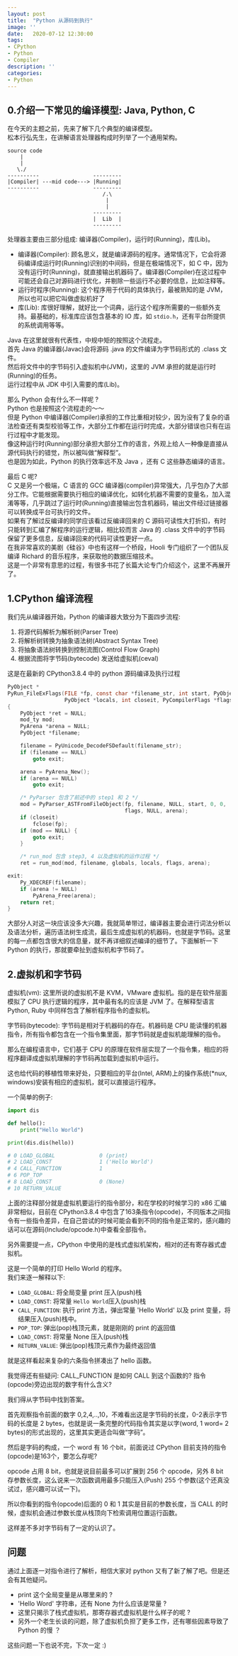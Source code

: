 ```yaml
---
layout: post
title:  "Python 从源码到执行"
image: ''
date:   2020-07-12 12:30:00
tags:
- CPython
- Python
- Compiler
description: ''
categories:
- Python
---
```


## 0.介绍一下常见的编译模型: Java, Python, C
在今天的主题之前，先来了解下几个典型的编译模型。   
松本行弘先生，在讲解语言处理器构成时列举了一个通用架构。
```
source code
    |
    |
   \./
----------                 ---------
|Compiler| ---mid code---> |Running|
----------                 ---------
                              /.\
                               |
                               |
                           ---------    
                           |  Lib  |
                           ---------    
```
处理器主要由三部分组成: 编译器(Compiler)，运行时(Running)，库(Lib)。   
* 编译器(Compiler): 顾名思义，就是编译源码的程序。通常情况下，它会将源码编译成运行时(Running)识别的中间码，但是在极端情况下，如 C 中，因为没有运行时(Running)，就直接输出机器码了。编译器(Compiler)在这过程中可能还会自己对源码进行优化，并剔除一些运行不必要的信息，比如注释等。
* 运行时程序(Running): 这个程序用于代码的具体执行，最被熟知的是 JVM，所以也可以把它叫做虚拟机好了
* 库(Lib): 库很好理解，就好比一个词典，运行这个程序所需要的一些额外支持。最基础的，标准库应该包含基本的 IO 库，如 `stdio.h`，还有平台所提供的系统调用等等。

Java 在这里就很有代表性，中规中矩的按照这个流程走。   
首先 Java 的编译器(Javac)会将源码 .java 的文件编译为字节码形式的 .class 文件。   
然后将文件中的字节码引入虚拟机中(JVM)，这里的 JVM 承担的就是运行时(Running)的任务。   
运行过程中从 JDK 中引入需要的库(Lib)。

那么 Python 会有什么不一样呢 ?   
Python 也是按照这个流程走的～～   
但是 Python 中编译器(Compiler)承担的工作比重相对较少，因为没有了复杂的语法检查还有类型校验等工作，大部分工作都在运行时完成，大部分错误也只有在运行过程中才能发现。   
像这种运行时(Running)部分承担大部分工作的语言，外观上给人一种像是直接从源代码执行的错觉，所以被叫做“解释型”。   
也是因为如此，Python 的执行效率远不及 Java ，还有 C 这些静态编译的语言。

最后 C 呢?   
C 又是另一个极端，C 语言的 GCC 编译器(compiler)异常强大，几乎包办了大部分工作。它能根据需要执行相应的编译优化，如转化机器不需要的变量名，加入混淆等等，几乎跳过了运行时(Running)直接输出包含机器码，输出文件经过链接器可以转换成平台可执行的文件。   
如果有了解过反编译的同学应该看过反编译回来的 C 源码可读性大打折扣，有时只能转到汇编了解程序的运行逻辑，相比较而言 Java 的 .class 文件中的字节码保留了更多信息，反编译回来的代码可读性更好一点。   
在我非常喜欢的美剧《硅谷》中也有这样一个桥段，Hooli 专门组织了一个团队反编译 Richard 的音乐程序，来获取他的数据压缩技术。   
这是一个非常有意思的过程，有很多书花了长篇大论专门介绍这个，这里不再展开了。

## 1.CPython 编译流程
我们先从编译器开始，Python 的编译器大致分为下面四步流程:

1. 将源代码解析为解析树(Parser Tree)
2. 将解析树转换为抽象语法树(Abstract Syntax Tree)
3. 将抽象语法树转换到控制流图(Control Flow Graph)
4. 根据流图将字节码(bytecode) 发送给虚拟机(ceval)

这是在最新的 CPython3.8.4 中的 python 源码编译及执行过程
```c
PyObject *
PyRun_FileExFlags(FILE *fp, const char *filename_str, int start, PyObject *globals,
                  PyObject *locals, int closeit, PyCompilerFlags *flags)
{
    PyObject *ret = NULL;
    mod_ty mod;
    PyArena *arena = NULL;
    PyObject *filename;

    filename = PyUnicode_DecodeFSDefault(filename_str);
    if (filename == NULL)
        goto exit;

    arena = PyArena_New();
    if (arena == NULL)
        goto exit;

    /* PyParser 包含了前述中的 step1 和 2 */
    mod = PyParser_ASTFromFileObject(fp, filename, NULL, start, 0, 0,
                                     flags, NULL, arena);
    if (closeit)
        fclose(fp);
    if (mod == NULL) {
        goto exit;
    }

    /* run_mod 包含 step3, 4 以及虚拟机的运作过程 */
    ret = run_mod(mod, filename, globals, locals, flags, arena);

exit:
    Py_XDECREF(filename);
    if (arena != NULL)
        PyArena_Free(arena);
    return ret;
}
```
大部分人对这一块应该没多大兴趣，我就简单带过，编译器主要会进行词法分析以及语法分析，遍历语法树生成流，最后生成虚拟机的机器码，也就是字节码。这里的每一点都包含很大的信息量，就不再详细叙述编译的细节了。下面解析一下 Python 的执行，那就要牵扯到虚拟机和字节码了。

## 2.虚拟机和字节码

虚拟机(vm): 这里所说的虚拟机不是 KVM，VMware 虚拟机。指的是在软件层面模拟了 CPU 执行逻辑的程序，其中最有名的应该是 JVM 了。在解释型语言 Python, Ruby 中同样包含了解析程序指令的虚拟机。 

字节码(bytecode): 字节码是相对于机器码的存在。机器码是 CPU 能读懂的机器指令，所有指令都包含在一个指令集里面，那字节码就是虚拟机能理解的指令。

那么在编程语言中，它们基于 CPU 的原理在软件层实现了一个指令集，相应的将程序翻译成虚拟机理解的字节码再加载到虚拟机中运行。   

这也给代码的移植性带来好处，只要相应的平台(Intel, ARM)上的操作系统(*nux, windows)安装有相应的虚拟机，就可以直接运行程序。

一个简单的例子:
```python
import dis

def hello(): 
    print("Hello World")

print(dis.dis(hello))

# 0 LOAD_GLOBAL              0 (print)
# 2 LOAD_CONST               1 ('Hello World')
# 4 CALL_FUNCTION            1
# 6 POP_TOP
# 8 LOAD_CONST               0 (None)
# 10 RETURN_VALUE

```
上面的注释部分就是虚拟机要运行的指令部分，和在学校的时候学习的 x86 汇编非常相似，目前在 CPython3.8.4 中包含了163条指令(opcode)，不同版本之间指令有一些指令差异，在自己尝试的时候可能会看到不同的指令是正常的，感兴趣的话可以在源码(Include/opcode.h)中查看全部指令。   

另外需要提一点，CPython 中使用的是栈式虚拟机架构，相对的还有寄存器式虚拟机。

这是一个简单的打印 Hello World 的程序。   
我们来逐一解释以下:
* `LOAD_GLOBAL`: 将全局变量 print 压入(push)栈
* `LOAD_CONST`: 将常量 `Hello World`压入(push)栈
* `CALL_FUNCTION`: 执行 print 方法，弹出常量 'Hello World' 以及 print 变量，将结果压入(push)栈中。
* `POP_TOP`: 弹出(pop)栈顶元素，就是刚刚的 print 的返回值
* `LOAD_CONST`: 将常量 None 压入(push)栈
* `RETURN_VALUE`: 弹出(pop)栈顶元素作为最终返回值   

就是这样看起来复杂的六条指令拼凑出了 hello 函数。   

我觉得还有些疑问: CALL_FUNCTION 是如何 CALL 到这个函数的?  指令(opcode)旁边出现的数字有什么含义? 

我们得从字节码中找到答案。   

首先观察指令前面的数字 0,2,4,..,10，不难看出这是字节码的长度，0-2表示字节码的长度是 2 bytes，也就是说一条完整的代码指令其实是以字(word, 1 word= 2 bytes)的形式出现的，这里其实更适合叫做“字码”。   

然后是字码的构成，一个 word 有 16 个bit，前面说过 CPython 目前支持的指令(opcode)是163个，要怎么存呢?    

opcode 占用 8 bit，也就是说目前最多可以扩展到 256 个 opcode，另外 8 bit 存参数长度，这么说来一次函数调用最多只能压入(Push) 255 个参数(这个还真没试过，感兴趣可以试一下)。   

所以你看到的指令(opcode)后面的 0 和 1 其实是目前的参数长度，当 CALL 的时候，虚拟机会通过参数长度从栈顶向下检索调用位置运行函数。

这样差不多对字节码有了一定的认识了。

## 问题
通过上面逐一对指令进行了解析，相信大家对 python 又有了新了解了吧。但是还会有其他疑问。   
* print 这个全局变量是从哪里来的 ?   
* 'Hello Word' 字符串，还有 None 为什么应该是常量 ?   
* 这里只揭示了栈式虚拟机，那寄存器式虚拟机是什么样子的呢 ?   
* 另外一个老生长谈的问题，除了虚拟机负担了更多工作，还有哪些因素导致了 Python 的慢 ？   

这些问题一下也说不完，下次一定 :)

